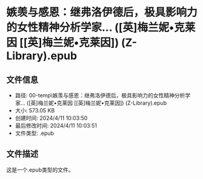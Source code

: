 ﻿# 嫉羡与感恩：继弗洛伊德后，极具影响力的女性精神分析学家... ([英]梅兰妮•克莱因 [[英]梅兰妮•克莱因]) (Z-Library).epub

## 文件信息
- 路径: 00-temp\嫉羡与感恩：继弗洛伊德后，极具影响力的女性精神分析学家... ([英]梅兰妮•克莱因 [[英]梅兰妮•克莱因]) (Z-Library).epub
- 大小: 573.05 KB
- 创建时间: 2024/4/11 10:03:50
- 最后修改时间: 2024/4/11 10:03:51
- 文件类型: .epub

## 文件描述
这是一个.epub类型的文件。

